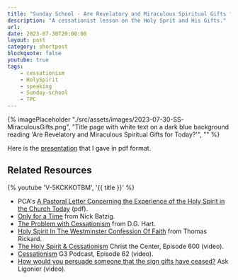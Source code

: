 ```yaml
---
title: "Sunday School - Are Revelatory and Miraculous Spiritual Gifts for Today?"
description: "A cessationist lesson on the Holy Sprit and His Gifts."
url: 
date: 2023-07-30T20:00:00
layout: post
category: shortpost
blockquote: false
youtube: true
tags:
    - cessationism
    - HolySpirit
    - speaking
    - Sunday-school
    - TPC
---
```


{% imagePlaceholder "./src/assets/images/2023-07-30-SS-MiraculousGifts.png", "Title page with white text on a dark blue background reading 'Are Revelatory and Miraculous
Spiritual Gifts for Today?'", "" %}

Here is the [presentation](https://www.dropbox.com/scl/fi/gua7nu6p4lchdfn6d3mdg/2023-07-30-SS-MiraculousGifts.pdf?rlkey=qfwhx3w745uyuc748tjx37qum&dl=0) that I gave in pdf format.


## Related Resources

{% youtube 'V-5KCKKOTBM', '{{ title }}' %}

- PCA's [A Pastoral Letter Concerning the Experience of the Holy Spirit in the Church Today](https://pcahistory.org/pca/digest/studies/1974_Pastoral_Letter_Holy_Spirit.pdf) (pdf).
- [Only for a Time](https://www.reformation21.org/blogs/only-for-a-time.php) from Nick Batzig.
- [The Problem with Cessationism](https://oldlife.org/2017/11/06/the-problem-with-cessationism/) from D.G. Hart.
- [Holy Spirit In The Westminster Confession Of Faith](https://sevenspringspresbyterian.com/holy-spirit-in-the-westminster-confession-of-faith) from Thomas Rickard.
- [The Holy Spirit & Cessationism](https://www.youtube.com/watch?v=3zueNcsqfyY) Christ the Center, Episode 600 (video).
- [Cessationism](https://www.youtube.com/watch?v=lVVVzP82MII&t=1546s) G3 Podcast, Episode 62 (video).
- [How would you persuade someone that the sign gifts have ceased?](https://www.youtube.com/watch?v=k03vGo1iMOg) Ask Ligonier (video).
